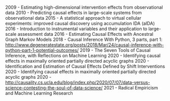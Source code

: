 2009 - Estimating high-dimensional intervention effects from observational data
2010 - Predicting causal effects in large-scale systems from observational data
2015 - A statistical approach to virtual cellular experiments: improved causal discovery using accumulation IDA (aIDA)
2016 - Introduction to instrumental variables and their application to large-scale assessment data
2016 - Estimating Causal Effects with Ancestral Graph Markov Models
2018 - Causal Inference With Python, 3 parts, part 1: http://www.degeneratestate.org/posts/2018/Mar/24/causal-inference-with-python-part-1-potential-outcomes/
2019 - The Seven Tools of Causal Inference, with Reflections on Machine Learning
2020 - Identifying causal effects in maximally oriented partially directed acyclic graphs
2020 - Identification and Estimation of Causal Effects Defined by Shift Interventions
2020 - Identifying causal effects in maximally oriented partially directed acyclic graphs
2020 - http://causality.cs.ucla.edu/blog/index.php/2020/07/07/data-versus-science-contesting-the-soul-of-data-science/
2021 - Radical Empiricism and Machine Learning Research